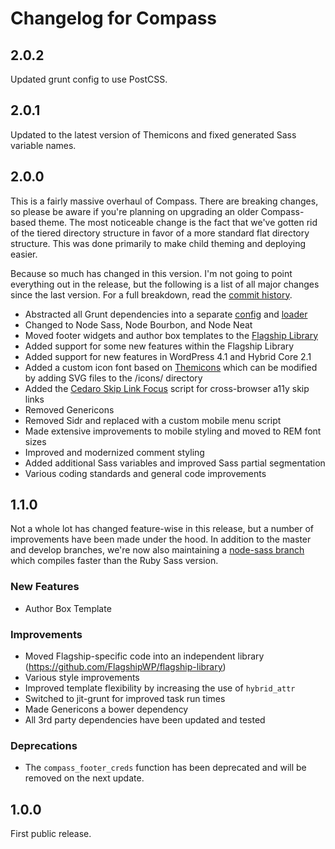 # Changelog for Compass

## 2.0.2

Updated grunt config to use PostCSS.

## 2.0.1

Updated to the latest version of Themicons and fixed generated Sass variable names.

## 2.0.0

This is a fairly massive overhaul of Compass. There are breaking changes, so please be aware if you're planning on upgrading an older Compass-based theme. The most noticeable change is the fact that we've gotten rid of the tiered directory structure in favor of a more standard flat directory structure. This was done primarily to make child theming and deploying easier.

Because so much has changed in this version. I'm not going to point everything out in the release, but the following is a list of all major changes since the last version. For a full breakdown, read the [commit history](https://github.com/FlagshipWP/compass/commits/master).

- Abstracted all Grunt dependencies into a separate [config](https://github.com/FlagshipWP/flagship-wp-theme-config) and [loader](https://github.com/FlagshipWP/load-flagship-grunt-config)
- Changed to Node Sass, Node Bourbon, and Node Neat
- Moved footer widgets and author box templates to the [Flagship Library](https://github.com/FlagshipWP/flagship-library)
- Added support for some new features within the Flagship Library
- Added support for new features in WordPress 4.1 and Hybrid Core 2.1
- Added a custom icon font based on [Themicons](https://github.com/cedaro/themicons) which can be modified by adding SVG files to the /icons/ directory
- Added the [Cedaro Skip Link Focus](https://github.com/cedaro/skip-link-focus) script for cross-browser a11y skip links
- Removed Genericons
- Removed Sidr and replaced with a custom mobile menu script
- Made extensive improvements to mobile styling and moved to REM font sizes
- Improved and modernized comment styling
- Added additional Sass variables and improved Sass partial segmentation
- Various coding standards and general code improvements

## 1.1.0

Not a whole lot has changed feature-wise in this release, but a number of improvements have been made under the hood. In addition to the master and develop branches, we're now also maintaining a [node-sass branch](https://github.com/FlagshipWP/compass/tree/node-sass) which compiles faster than the Ruby Sass version.

### New Features

- Author Box Template

### Improvements

- Moved Flagship-specific code into an independent library (https://github.com/FlagshipWP/flagship-library)
- Various style improvements
- Improved template flexibility by increasing the use of `hybrid_attr`
- Switched to jit-grunt for improved task run times
- Made Genericons a bower dependency
- All 3rd party dependencies have been updated and tested

### Deprecations

- The `compass_footer_creds` function has been deprecated and will be removed on the next update.


## 1.0.0

First public release.
